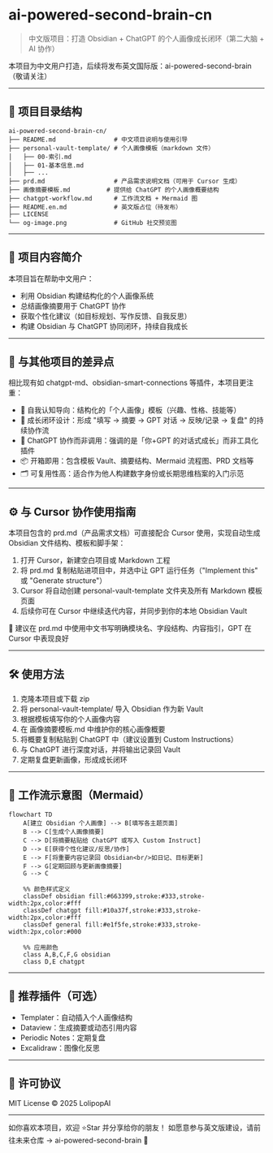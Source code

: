 # ai-powered-second-brain-cn

> 中文版项目：打造 Obsidian + ChatGPT 的个人画像成长闭环（第二大脑 + AI 协作）

本项目为中文用户打造，后续将发布英文国际版：ai-powered-second-brain（敬请关注）

---

## 🧭 项目目录结构

```
ai-powered-second-brain-cn/
├── README.md                # 中文项目说明与使用引导
├── personal-vault-template/ # 个人画像模板（markdown 文件）
│   ├── 00-索引.md
│   ├── 01-基本信息.md
│   ├── ...
├── prd.md                   # 产品需求说明文档（可用于 Cursor 生成）
├── 画像摘要模板.md          # 提供给 ChatGPT 的个人画像概要结构
├── chatgpt-workflow.md      # 工作流文档 + Mermaid 图
├── README.en.md             # 英文版占位（待发布）
├── LICENSE
└── og-image.png             # GitHub 社交预览图
```

---

## 📌 项目内容简介

本项目旨在帮助中文用户：

- 利用 Obsidian 构建结构化的个人画像系统
- 总结画像摘要用于 ChatGPT 协作
- 获取个性化建议（如目标规划、写作反馈、自我反思）
- 构建 Obsidian 与 ChatGPT 协同闭环，持续自我成长

---

## 🌟 与其他项目的差异点

相比现有如 chatgpt-md、obsidian-smart-connections 等插件，本项目更注重：

- 🎯 自我认知导向：结构化的「个人画像」模板（兴趣、性格、技能等）
- 🔁 成长闭环设计：形成 "填写 → 摘要 → GPT 对话 → 反映/记录 → 复盘" 的持续协作流
- 🧠 ChatGPT 协作而非调用：强调的是「你+GPT 的对话式成长」而非工具化插件
- 📦 开箱即用：包含模板 Vault、摘要结构、Mermaid 流程图、PRD 文档等
- 🗂 可复用性高：适合作为他人构建数字身份或长期思维档案的入门示范

---

## ⚙️ 与 Cursor 协作使用指南

本项目包含的 prd.md（产品需求文档）可直接配合 Cursor 使用，实现自动生成 Obsidian 文件结构、模板和脚手架：

1. 打开 Cursor，新建空白项目或 Markdown 工程
2. 将 prd.md 复制粘贴进项目中，并选中让 GPT 运行任务（"Implement this" 或 "Generate structure"）
3. Cursor 将自动创建 personal-vault-template 文件夹及所有 Markdown 模板页面
4. 后续你可在 Cursor 中继续迭代内容，并同步到你的本地 Obsidian Vault

📌 建议在 prd.md 中使用中文书写明确模块名、字段结构、内容指引，GPT 在 Cursor 中表现良好

---

## 🛠️ 使用方法

1. 克隆本项目或下载 zip
2. 将 personal-vault-template/ 导入 Obsidian 作为新 Vault
3. 根据模板填写你的个人画像内容
4. 在 画像摘要模板.md 中维护你的核心画像概要
5. 将概要复制粘贴到 ChatGPT 中（建议设置到 Custom Instructions）
6. 与 ChatGPT 进行深度对话，并将输出记录回 Vault
7. 定期复盘更新画像，形成成长闭环

---

## 🧠 工作流示意图（Mermaid）

```mermaid
flowchart TD
    A[建立 Obsidian 个人画像] --> B[填写各主题页面]
    B --> C[生成个人画像摘要]
    C --> D[将摘要粘贴给 ChatGPT 或写入 Custom Instruct]
    D --> E[获得个性化建议/反思/协作]
    E --> F[将重要内容记录回 Obsidian<br/>如日记、目标更新]
    F --> G[定期回顾与更新画像摘要]
    G --> C

    %% 颜色样式定义
    classDef obsidian fill:#663399,stroke:#333,stroke-width:2px,color:#fff
    classDef chatgpt fill:#10a37f,stroke:#333,stroke-width:2px,color:#fff
    classDef general fill:#e1f5fe,stroke:#333,stroke-width:2px,color:#000

    %% 应用颜色
    class A,B,C,F,G obsidian
    class D,E chatgpt
```

---

## 🔖 推荐插件（可选）

- Templater：自动插入个人画像结构
- Dataview：生成摘要或动态引用内容
- Periodic Notes：定期复盘
- Excalidraw：图像化反思

---

## 📃 许可协议

MIT License © 2025 LolipopAI

---

如你喜欢本项目，欢迎 ⭐Star 并分享给你的朋友！
如愿意参与英文版建设，请前往未来仓库 → ai-powered-second-brain 🙌
